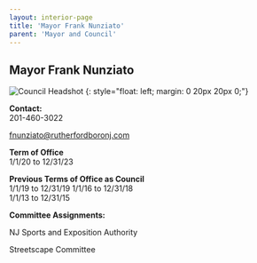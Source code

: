 ```yaml
---
layout: interior-page
title: 'Mayor Frank Nunziato'
parent: 'Mayor and Council'
---
```


## Mayor Frank Nunziato

![Council Headshot](../frank-nunziato.png)
{: style="float: left; margin: 0 20px 20px 0;"}

**Contact:**  
201-460-3022

fnunziato@rutherfordboronj.com

**Term of Office**  
1/1/20 to 12/31/23

**Previous Terms of Office as Council**  
1/1/19 to 12/31/19
1/1/16 to 12/31/18  
1/1/13 to 12/31/15 

**Committee Assignments:**  

NJ Sports and Exposition Authority

Streetscape Committee
